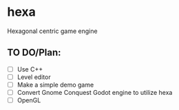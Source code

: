 # hexa
Hexagonal centric game engine

## TO DO/Plan:
- [ ] Use C++
- [ ] Level editor
- [ ] Make a simple demo game
- [ ] Convert Gnome Conquest Godot engine to utilize hexa 
- [ ] OpenGL 
